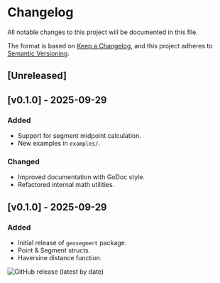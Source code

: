 # Changelog
All notable changes to this project will be documented in this file.

The format is based on [Keep a Changelog](https://keepachangelog.com/en/1.0.0/),
and this project adheres to [Semantic Versioning](https://semver.org/).

## [Unreleased]

## [v0.1.0] - 2025-09-29

### Added
- Support for segment midpoint calculation.
- New examples in `examples/`.

### Changed
- Improved documentation with GoDoc style.
- Refactored internal math utilities.

## [v0.1.0] - 2025-09-29

### Added
- Initial release of `geosegment` package.
- Point & Segment structs.
- Haversine distance function.

![GitHub release (latest by date)](https://img.shields.io/github/v/release/tije-syntra/geosegment)
